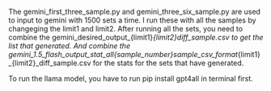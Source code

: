 The gemini_first_three_sample.py and gemini_three_six_sample.py are used to input to gemini with 1500 sets a time. I run these with all the samples by changeging the limit1 and limit2.
After running all the sets, you need to combine the gemini_desired_output_{limit1}_{limit2}_diff_sample.csv to get the list that generated.
And combine the gemini_1.5_flash_output_stat_all_{sample_number}sample_csv_format_{limit1}_{limit2}_diff_sample.csv for the stats for the sets that have generated.



To run the llama model, you have to run pip install gpt4all in terminal first.
